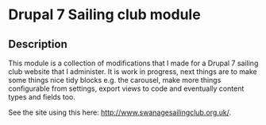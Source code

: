Drupal 7 Sailing club module
====================================

## Description 

This module is a collection of modifications that I made for a Drupal 7 sailing club website that I administer. It is work in progress, next things are to make some things nice tidy blocks e.g. the carousel, make more things configurable from settings, export views to code and eventually content types and fields too.

See the site using this here: http://www.swanagesailingclub.org.uk/.
